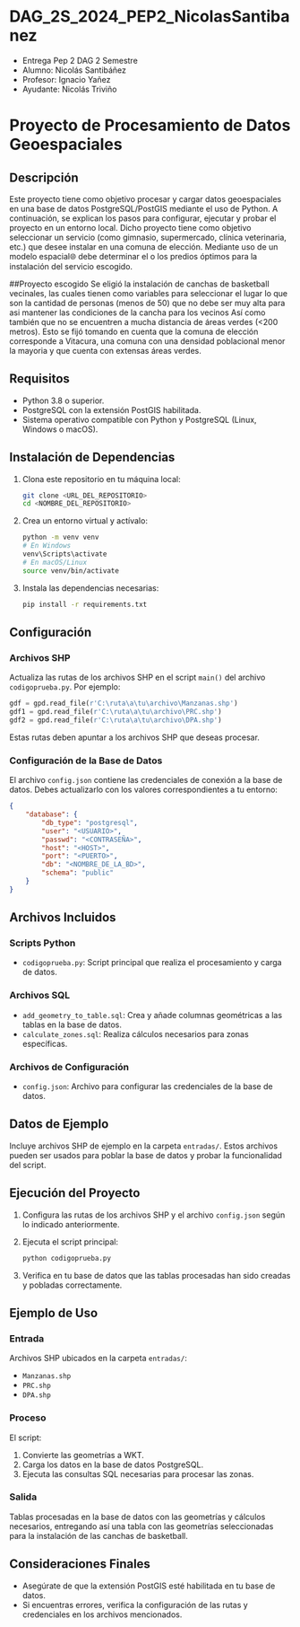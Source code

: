 # DAG_2S_2024_PEP2_NicolasSantibanez
- Entrega Pep 2 DAG 2 Semestre
- Alumno: Nicolás Santibáñez
- Profesor: Ignacio Yañez
- Ayudante: Nicolás Triviño
# Proyecto de Procesamiento de Datos Geoespaciales

## Descripción
Este proyecto tiene como objetivo procesar y cargar datos geoespaciales en una base de datos PostgreSQL/PostGIS mediante el uso de Python. A continuación, se explican los pasos para configurar, ejecutar y probar el proyecto en un entorno local.
Dicho proyecto tiene como objetivo seleccionar un servicio (como gimnasio, supermercado, clínica veterinaria, etc.) que desee instalar en una comuna de elección. Mediante uso de un modelo espacial🌐 debe determinar el o los predios óptimos para la instalación del servicio escogido.

##Proyecto escogido
Se eligió la instalación de canchas de basketball vecinales, las cuales tienen como variables para seleccionar el lugar lo que son la cantidad de personas (menos de 50) que no debe ser muy alta para asi mantener las condiciones de la cancha para los vecinos
Así como también que no se encuentren a mucha distancia de áreas verdes (<200 metros). Esto se fijó tomando en cuenta que la comuna de elección corresponde a Vitacura, una comuna con una densidad poblacional menor la mayoria y que cuenta con extensas áreas verdes.

## Requisitos
- Python 3.8 o superior.
- PostgreSQL con la extensión PostGIS habilitada.
- Sistema operativo compatible con Python y PostgreSQL (Linux, Windows o macOS).

## Instalación de Dependencias
1. Clona este repositorio en tu máquina local:
   ```bash
   git clone <URL_DEL_REPOSITORIO>
   cd <NOMBRE_DEL_REPOSITORIO>
   ```

2. Crea un entorno virtual y actívalo:
   ```bash
   python -m venv venv
   # En Windows
   venv\Scripts\activate
   # En macOS/Linux
   source venv/bin/activate
   ```

3. Instala las dependencias necesarias:
   ```bash
   pip install -r requirements.txt
   ```

## Configuración
### Archivos SHP
Actualiza las rutas de los archivos SHP en el script `main()` del archivo `codigoprueba.py`. Por ejemplo:
```python
gdf = gpd.read_file(r'C:\ruta\a\tu\archivo\Manzanas.shp')
gdf1 = gpd.read_file(r'C:\ruta\a\tu\archivo\PRC.shp')
gdf2 = gpd.read_file(r'C:\ruta\a\tu\archivo\DPA.shp')
```
Estas rutas deben apuntar a los archivos SHP que deseas procesar.

### Configuración de la Base de Datos
El archivo `config.json` contiene las credenciales de conexión a la base de datos. Debes actualizarlo con los valores correspondientes a tu entorno:
```json
{
    "database": {
        "db_type": "postgresql",
        "user": "<USUARIO>",
        "passwd": "<CONTRASEÑA>",
        "host": "<HOST>",
        "port": "<PUERTO>",
        "db": "<NOMBRE_DE_LA_BD>",
        "schema": "public"
    }
}
```

## Archivos Incluidos
### Scripts Python
- `codigoprueba.py`: Script principal que realiza el procesamiento y carga de datos.

### Archivos SQL
- `add_geometry_to_table.sql`: Crea y añade columnas geométricas a las tablas en la base de datos.
- `calculate_zones.sql`: Realiza cálculos necesarios para zonas específicas.

### Archivos de Configuración
- `config.json`: Archivo para configurar las credenciales de la base de datos.

## Datos de Ejemplo
Incluye archivos SHP de ejemplo en la carpeta `entradas/`. Estos archivos pueden ser usados para poblar la base de datos y probar la funcionalidad del script.

## Ejecución del Proyecto
1. Configura las rutas de los archivos SHP y el archivo `config.json` según lo indicado anteriormente.

2. Ejecuta el script principal:
   ```bash
   python codigoprueba.py
   ```

3. Verifica en tu base de datos que las tablas procesadas han sido creadas y pobladas correctamente.

## Ejemplo de Uso
### Entrada
Archivos SHP ubicados en la carpeta `entradas/`:
- `Manzanas.shp`
- `PRC.shp`
- `DPA.shp`

### Proceso
El script:
1. Convierte las geometrías a WKT.
2. Carga los datos en la base de datos PostgreSQL.
3. Ejecuta las consultas SQL necesarias para procesar las zonas.

### Salida
Tablas procesadas en la base de datos con las geometrías y cálculos necesarios, entregando así una tabla con las geometrías seleccionadas para la instalación de las canchas de basketball.

## Consideraciones Finales
- Asegúrate de que la extensión PostGIS esté habilitada en tu base de datos.
- Si encuentras errores, verifica la configuración de las rutas y credenciales en los archivos mencionados.


